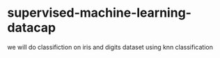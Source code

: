 # supervised-machine-learning-datacap
we will do classifiction on iris and digits dataset using knn classification
